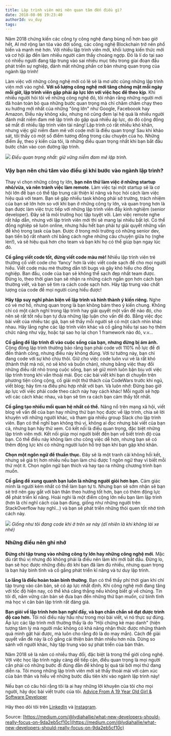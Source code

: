 ```yaml
---
title: Lập trình viên mới nên quan tâm đến điều gì?
date: 2018-08-06 19:23:40
authorId: vu_duy
tags:
---
```

Năm 2018 chứng kiến các công ty công nghệ đang bùng nổ hơn bao giờ hết, AI mở rộng lan tỏa vào đời sống, các công nghệ Blockchain trở nên phổ biến và mạnh mẽ hơn. Với nhiều lập trình viên mới, khối lượng kiến thức mới và cơ hội ập đến làm nhiều người cảm thấy choáng ngợp. Đó là lí do tại sao có nhiều người đang tập trung vào sai nhiều mục tiêu trong giai đoạn đầu phát triển sự nghiệp, đánh mất những phần cơ bản nhưng quan trọng của ngành lập trình!
<!-- more -->

Làm việc với những công nghệ mới có lẽ sẽ là mơ ước cũng những lập trình viên mới vào nghề. **Với số lượng công nghệ mới tăng chóng mặt mỗi ngày mỗi giờ, lập trình viên gặp phải áp lực lớn với việc học để theo kịp**. Khi nhiều người hỏi tôi về những công nghệ đó, tôi nhận rằng những người mới đã hoàn toàn bỏ qua những bước quan trọng mà chỉ chăm chăm chạy theo xu hướng mới nhất của những "ông lớn" như Google, Faceboook hay Amazon. Điều này không xấu, nhưng nó cũng đem lại hệ quả là nhiều người đánh mất niềm đam mê lập trình do gặp quá nhiều áp lực, do đó cộng đồng sẽ mất đi nhiều lập trình viên tài năng! Lập trình có rất nhiều khó khăn, nhưng việc giữ niềm đam mê với code mới là điều quan trọng! Sau khi khảo sát, tôi thấy có một số điểm tương đồng trong câu chuyện của họ. Những điểm ấy, theo ý kiến của tôi, là những điều quan trọng nhất khi bạn bắt đầu bước chân vào con đường lập trình.

![](https://res.cloudinary.com/djeghcumw/image/upload/v1533550723/blog/TRtHtPRzKaBh6F5_izXCVw.jpg)
*Điều quan trọng nhất: giữ vững niềm đam mê lập trình.*

### Vậy bạn nên chú tâm vào điều gì khi bước vào ngành lập trình?
Thay vì chọn những công ty lớn, **bạn nên thử làm việc ở những startup nhỏ/vừa, và nên tránh việc làm remote**. Làm việc tại một startup sẽ là cơ hội lớn để bạn có thể tập trung cải thiện kĩ năng và học hỏi cách làm việc hiệu quả với team. Bạn sẽ gặp nhiều task không phải sở trường, trách nhiệm của bạn sẽ lớn hơn so với khi bạn ở những công ty lớn, và quan trọng hơn là bạn được làm việc trực tiếp với những lập trình viên đầy kinh nghiệm (senior developer). Đây sẽ là môi trường học tập tuyệt vời. Làm việc remote nghe rất hấp dẫn, nhưng với lập trình viên mới thì sẽ mang lại nhiều bất lợi. Có thể đồng nghiệp sẽ luôn online, nhưng hầu hết bạn phải tự giải quyết những vấn đề khó trong task của bạn. Được ở trong môi trường có những senior dev, bạn tiến bộ rất nhanh chỉ bằng cách nghe những câu chuyện giữa họ (nghe lén!), và sẽ hiệu quả hơn cho team và bạn khi họ có thể giúp bạn ngay lúc đó.

**Cố gắng viết code tốt, đừng viết code màu mè!** Nhiều lập trình viên trẻ thường cố viết code cho 'fancy' hơn là việc viết code sạch để cho mọi người hiểu. Viết code màu mè thường dẫn tới bugs và gây khó hiểu cho đồng nghiệp. Ban đầu, code của bạn sẽ không thể sạch đẹp nhất team được. Đừng lo, theo thời gian bạn sẽ nhận ra những cách ngắn gọn hơn cách bạn thường viết, và bạn sẽ tìm ra cách code sạch hơn. Hãy tập trung vào chất lượng của code để mọi người cùng hiểu được!

**Hãy tập suy nghĩ phản biện về lập trình và hình thành ý kiến riêng.** Nghe có vẻ mơ hồ, nhưng quan trọng là bạn không bám theo ý kiến chung. Không chỉ có một cách nghĩ trong lập trình hay giải quyết một vấn đề nào đó, cho nên sẽ rất tốt nếu bạn tự đưa những lập luận cho vấn đề đó. Bằng việc đọc bài viết của nhiều tác giả, bạn sẽ thấy mỗi người sẽ có một cách nhìn khác nhau. Hãy lắng nghe các lập trình viên khác và cố gắng hiểu tại sao họ thêm chức năng như vậy, hoặc tại sao họ lại chọn 1 framework nào đó, v.v...

**Cố gắng để lập trình đi vào cuộc sống của bạn, nhưng đừng bị ám ảnh.** Cộng đồng lập trình thường bảo rằng bạn phải code với 110% nỗ lực để đi đến thành công, nhưng điều này không đúng. Với tư tưởng này, bạn chỉ đang code với sự khó chịu thôi. Giữ cho việc code luôn vui vẻ là rất khó (thành thật mà nói, nó sẽ khó và buồn chán), nhưng bằng việc thay đổi những điều rất nhỏ trong cuộc sống,  bạn sẽ giữ mình luôn bận bịu với việc lập trình trong khi vẫn thoải mái. Đọc các bài viết khi bạn di chuyển trên phương tiện công cộng, cố giải một thử thách của CodeWars trước khi ngủ, viết blog; hãy tìm ra điều phù hợp nhất với bạn. Và luôn nhớ: Đừng bao giờ áp lực với việc phải code theo cách này hay cách khác! Mỗi người sẽ hợp với các cách khác nhau, và bạn sẽ tìm ra cách bạn cảm thấy tốt nhất.

**Cố gắng tạo nhiều mối quan hệ nhất có thể.** Năng nổ trên mạng xã hội, viết blog về vấn đề của bạn hay những thứ bạn học được về lập trình, chia sẻ lời khuyên với những người khác, và tham gia nhiều group Slack cho lập trình viên. Bạn có thể nghĩ bạn không thú vị, không ai đọc nhưng bài viết của bạn cả, nhưng bạn hãy thử xem. Có kết nối là điều quan trọng, đặc biệt những lập trình viên mới. Kết nối giúp mọi người biết đến bạn về biết trình độ của bạn. Có thể điều này không làm cho công việc dễ hơn, nhưng bạn sẽ có thêm động lực khi có những người luôn hỗ trợ bạn khi bạn gặp khó khăn.

**Chọn một ngôn ngữ để thuần thục.** Đây sẽ là một tranh cãi không hồi kết, nhưng sẽ giá trị hơn nhiều nếu bạn làm chủ được 1 ngôn ngữ thay vì biết mỗi thứ một ít. Chọn ngôn ngữ bạn thích và hay tạo ra những chương trình bạn muốn.

**Cố gắng để xung quanh bạn luôn là những người giỏi hơn bạn.** Cảm giác mình là người kém nhất có thể làm bạn tự ti. Nhưng bạn sẽ sớm nhận sẽ bạn sẽ trở nên gay gắt với bản thân theo hướng tốt hơn, bạn có thêm động lực để phát triển kĩ năng. Hoài nghi là một điểm cộng lớn nếu bạn làm lập trình (hơn là chỉ nghĩ cách của bạn đúng, giống như những người trên StackOverflow hay nghĩ...) và bạn sẽ phát triển những thói quen tốt nhờ tính cách này.

![](https://res.cloudinary.com/djeghcumw/image/upload/v1533550959/blog/TRtHtPRz.jpg)
*Giống như tôi đang code khi ở trên xe này (dĩ nhiên là khi không lái xe nhé)*

### Những điều nên ghi nhớ
**Đừng chỉ tập trung vào những công ty lớn hay những công nghệ mới**. Mặc dù rất thú vị nhưng đó không phải là điều nên làm khi mới bắt đầu. Đừng lo, bạn sẽ học được những điều đó khi bạn đã làm đủ nhiều, nhưng quan trọng là bạn hãy bình tĩnh và cố gắng phát triển kĩ năng và tư duy lập trình.

**Lo lắng là điều hoàn toàn bình thường**. Bạn có thể thấy phí thời gian khi chỉ tập trung vào căn bản, sẽ có áp lực nhất định. Khi công nghệ mới đang tăng với tốc độ hiện nay, có thể khá căng thẳng nếu không biết gì về chúng. Tin tôi đi, nắm vững căn bản sẽ đưa bạn đến những thứ bạn muốn, cứ bình tĩnh mà học vì căn bản lập trình rất đáng giá.

**Bạn giỏi về lập trình hơn bạn nghĩ đấy, và bạn chắn chắn sẽ đạt được trình độ cao hơn.** Tôi nói điều này hầu như trong mọi bài viết, vì nó thực sự đúng. Áp lực các lập trình mới thường thấy là do "Hội chứng kẻ mạo danh" (hiện tượng tâm lý mà người mắc không có khả năng nhận thức được những thành quả mình gặt hái được, mà luôn cho rằng đó là do may mắn). Cách để giải quyết vấn đè này là cố gắng cải thiện bản thân nhiều hơn nữa. Dừng so sánh với người khác, hãy tập trung vào sự phát triển của bản thân.

Năm 2018 sẽ là năm có nhiều thay đổi, đặc biệt là trong thế giới công nghệ. Với việc học lập trình ngày càng dễ tiếp cận, điều quan trọng là mọi người cần phải có những bước đi đúng đắn để không bị quá tải bởi mọi thứ đang diễn ra. Tôi mong những lập trình viên mới sẽ thấy thoải mái với cảm xúc của bản thân và hiểu về những bước đầu tiên khi vào ngành lập trình này!

Nếu bạn có câu hỏi rằng tôi là ai hay những lời khuyên của tôi cho mọi người, hãy dọc bài viết trước của tôi. [Advice From A 19 Year Old Girl &amp; Software Developer](https://medium.com/@lydiahallie/advice-from-a-19-y-o-girl-software-developer-88737bcc6be5)

Hãy theo dõi tôi trên [LinkedIn](https://www.linkedin.com/in/lydia-hallie/) và [Instagram](https://www.instagram.com/theavocoder/).

Source: [https://medium.com/@lydiahallie/what-new-developers-should-really-focus-on-9da2eb5cf10c](https://medium.com/@lydiahallie/what-new-developers-should-really-focus-on-9da2eb5cf10c)